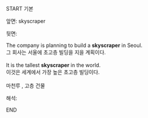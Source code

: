 START
기본

앞면:
skyscraper


뒷면:
<div>The company is planning to build a <strong>skyscraper</strong> in Seoul. </div><div><div>그 회사는 서울에 초고층 빌딩을 지을 계획이다.</div></div><div><br></div><div><div>It is the tallest <strong>skyscraper</strong> in the world. </div><div><div>이것은 세계에서 가장 높은 초고층 빌딩이다.</div></div></div><div><br></div><div>마천루 , 고층 건물</div>


해석:

END